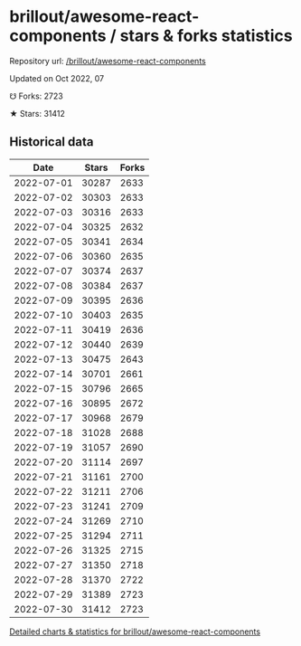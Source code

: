 # brillout/awesome-react-components / stars & forks statistics

Repository url: [/brillout/awesome-react-components](https://github.com/brillout/awesome-react-components)

Updated on Oct 2022, 07

☋ Forks: 2723

★ Stars: 31412

## Historical data
| Date | Stars | Forks |
|------|-------|-------|
| 2022-07-01 | 30287 | 2633 | 
| 2022-07-02 | 30303 | 2633 | 
| 2022-07-03 | 30316 | 2633 | 
| 2022-07-04 | 30325 | 2632 | 
| 2022-07-05 | 30341 | 2634 | 
| 2022-07-06 | 30360 | 2635 | 
| 2022-07-07 | 30374 | 2637 | 
| 2022-07-08 | 30384 | 2637 | 
| 2022-07-09 | 30395 | 2636 | 
| 2022-07-10 | 30403 | 2635 | 
| 2022-07-11 | 30419 | 2636 | 
| 2022-07-12 | 30440 | 2639 | 
| 2022-07-13 | 30475 | 2643 | 
| 2022-07-14 | 30701 | 2661 | 
| 2022-07-15 | 30796 | 2665 | 
| 2022-07-16 | 30895 | 2672 | 
| 2022-07-17 | 30968 | 2679 | 
| 2022-07-18 | 31028 | 2688 | 
| 2022-07-19 | 31057 | 2690 | 
| 2022-07-20 | 31114 | 2697 | 
| 2022-07-21 | 31161 | 2700 | 
| 2022-07-22 | 31211 | 2706 | 
| 2022-07-23 | 31241 | 2709 | 
| 2022-07-24 | 31269 | 2710 | 
| 2022-07-25 | 31294 | 2711 | 
| 2022-07-26 | 31325 | 2715 | 
| 2022-07-27 | 31350 | 2718 | 
| 2022-07-28 | 31370 | 2722 | 
| 2022-07-29 | 31389 | 2723 | 
| 2022-07-30 | 31412 | 2723 | 


[Detailed charts & statistics for brillout/awesome-react-components](https://reviewgithub.com/rep/brillout/awesome-react-components)
